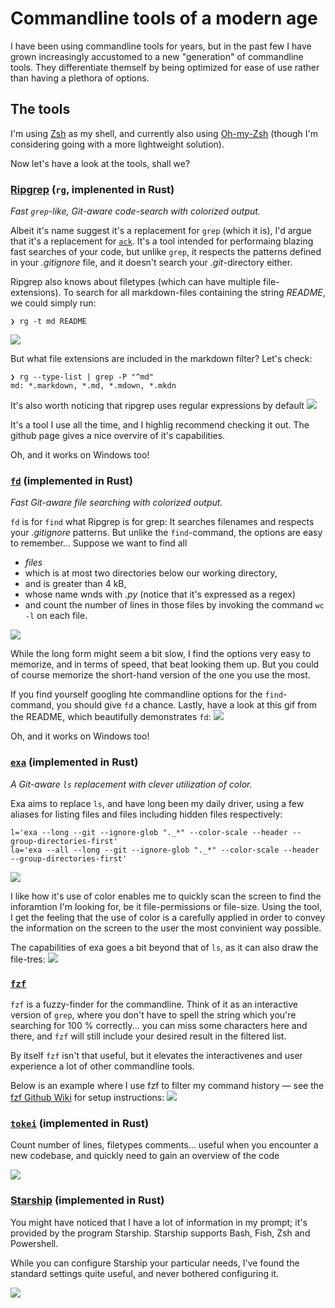 # Commandline tools of a modern age

I have been using commandline tools for years, but in the past few I have grown increasingly accustomed to a new "generation" of commandline tools.
They differentiate themself by being optimized for ease of use rather than having a plethora of options.


## The tools

I'm using [Zsh](https://www.zsh.org/) as my shell, and currently also using [Oh-my-Zsh](https://github.com/ohmyzsh/ohmyzsh) (though I'm considering going with a more lightweight solution).

Now let's have a look at the tools, shall we?


### [Ripgrep](https://github.com/BurntSushi/ripgrep#ripgrep-rg) (`rg`, implenented in Rust)

_Fast `grep`-like, Git-aware code-search with colorized output._

Albeit it's name suggest it's a replacement for `grep` (which it is), I'd argue that it's a replacement for [`ack`](https://beyondgrep.com/).
It's a tool intended for performaing blazing fast searches of your code, but unlike `grep`, it respects the patterns defined in your _.gitignore_ file, and it doesn't search your _.git_-directory either.

Ripgrep also knows about filetypes (which can have multiple file-extensions).
To search for all markdown-files containing the string _README_, we could simply run:

```
❯ rg -t md README
```

![](./commandline-tools-of-a-modern-age-assets/ripgrep-markdown-search-readme.png)

But what file extensions are included in the markdown filter?
Let's check:
```
❯ rg --type-list | grep -P "^md"
md: *.markdown, *.md, *.mdown, *.mkdn
```

It's also worth noticing that ripgrep uses regular expressions by default
![](./commandline-tools-of-a-modern-age-assets/ripgrep-markdown-regex-search.png)

It's a tool I use all the time, and I highlig recommend checking it out.
The github page gives a nice overvire of it's capabilities.

Oh, and it works on Windows too!


### [`fd`](https://github.com/sharkdp/fd#fd) (implemented in Rust)

_Fast Git-aware file searching with colorized output._

`fd` is for `find` what Ripgrep is for grep: It searches filenames and respects your _.gitignore_ patterns.
But unlike the `find`-command, the options are easy to remember… Suppose we want to find all
* _files_
* which is at most two directories below our working directory,
* and is greater than 4 kB,
* whose name wnds with _.py_ (notice that it's expressed as a regex)
* and count the number of lines in those files by invoking the command `wc -l` on each file.

![](./commandline-tools-of-a-modern-age-assets/fd-options-exec-wc.png)

While the long form might seem a bit slow, I find the options very easy to memorize, and in terms of speed, that beat looking them up.
But you could of course memorize the short-hand version of the one you use the most.

If you find yourself googling hte commandline options for the `find`-command, you should give `fd` a chance.
Lastly, have a look at this gif from the README, which beautifully demonstrates `fd`:
![](https://raw.githubusercontent.com/sharkdp/fd/a38da63a345da0c19c8be62072759cd8a5f24df0/doc/screencast.svg)

Oh, and it works on Windows too!


### [`exa`](https://the.exa.website/https://the.exa.website/) (implemented in Rust)

_A Git-aware `ls` replacement with clever utilization of color._

Exa aims to replace `ls`, and have long been my daily driver, using a few aliases for listing files and files including hidden files respectively:

```
l='exa --long --git --ignore-glob "._*" --color-scale --header --group-directories-first'
la='exa --all --long --git --ignore-glob "._*" --color-scale --header --group-directories-first'
```

![](./commandline-tools-of-a-modern-age-assets/exa-black.png)

I like how it's use of color enables me to quickly scan the screen to find the inforamtion I'm looking for, be it file-permissions or file-size.
Using the tool, I get the feeling that the use of color is a carefully applied in order to convey the information on the screen to the user the most convinient way possible.

The capabilities of exa goes a bit beyond that of `ls`, as it can also draw the file-tres:
![](./commandline-tools-of-a-modern-age-assets/exa-tree.png)


### [`fzf`](https://github.com/junegunn/fzf)

`fzf` is a fuzzy-finder for the commandline.
Think of it as an interactive version of `grep`, where you don't have to spell the string which you're searching for 100 % correctly... you can miss some characters here and there, and `fzf` will still include your desired result in the filtered list.

By itself `fzf` isn't that useful, but it elevates the interactivenes and user experience a lot of other commandline tools.

Below is an example where I use fzf to filter my command history — see the [fzf Github Wiki](https://github.com/junegunn/fzf/wiki) for setup instructions:
![](./commandline-tools-of-a-modern-age-assets/fzf-history-search.gif) 


### [`tokei`](https://github.com/XAMPPRocky/tokei) (implemented in Rust)

Count number of lines, filetypes comments... useful when you encounter a new codebase, and quickly need to gain an overview of the code

![](./commandline-tools-of-a-modern-age-assets/tokei-sort-lines.png)


### [Starship](https://starship.rs/) (implemented in Rust)

You might have noticed that I have a lot of information in my prompt; it's provided by the program Starship.
Starship supports Bash, Fish, Zsh and Powershell.

While you can configure Starship your particular needs, I've found the standard settings quite useful, and never bothered configuring it.

![](https://raw.githubusercontent.com/starship/starship/master/media/demo.gif)
